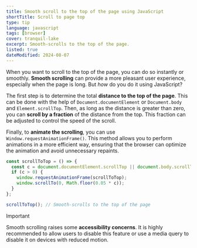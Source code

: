 ```yaml
---
title: Smooth scroll to the top of the page using JavaScript
shortTitle: Scroll to page top
type: tip
language: javascript
tags: [browser]
cover: tranquil-lake
excerpt: Smooth-scrolls to the top of the page.
listed: true
dateModified: 2024-08-07
---
```


When you want to scroll to the top of the page, you can do so instantly or smoothly. **Smooth scrolling** can provide a more pleasant user experience, especially when the page is long. But _how_ do you do it using JavaScript?

The first step is to determine the total **distance to the top of the page**. This can be done with the help of `Document.documentElement` or `Document.body` and `Element.scrollTop`. Then, as long as the distance is greater than zero, you can **scroll by a fraction** of the distance from the top. This fraction can be adjusted to control the speed of the scroll.

Finally, to **animate the scrolling**, you can use `Window.requestAnimationFrame()`. This method allows you to perform animations in a more efficient way, ensuring that the browser can optimize the animation and avoid unnecessary repaints.

```js
const scrollToTop = () => {
  const c = document.documentElement.scrollTop || document.body.scrollTop;
  if (c > 0) {
    window.requestAnimationFrame(scrollToTop);
    window.scrollTo(0, Math.floor(0.05 * c));
  }
};

scrollToTop(); // Smooth-scrolls to the top of the page
```

> [!IMPORTANT]
>
> Smooth scrolling raises some **accessibility concerns**. It is highly recommended to allow users to disable this feature or use a media query to disable it on devices with reduced motion.
